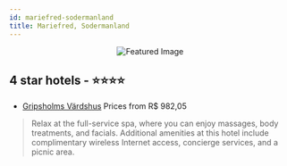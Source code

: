 ```yaml
---
id: mariefred-sodermanland
title: Mariefred, Sodermanland
---
```


<center><img src="https://i.travelapi.com/hotels/3000000/2340000/2330800/2330743/512555ff_z.jpg" alt="Featured Image" /></center>


##  4 star hotels - ⭐️⭐️⭐️⭐️

-    [Gripsholms Värdshus](https://us.hurb.com/hotels/mariefred/gripsholms-vardshus-JNP-JP565147?cmp=18055) Prices from R$ 982,05
   > Relax at the full-service spa, where you can enjoy massages, body treatments, and facials. Additional amenities at this hotel include complimentary wireless Internet access, concierge services, and a picnic area.
